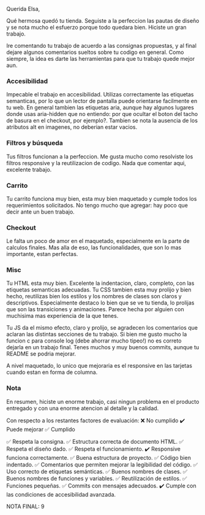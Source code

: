 Querida Elsa, 

Qué hermosa quedó tu tienda. Seguiste a la perfeccion las pautas de diseño y se nota mucho el esfuerzo porque todo quedara bien. Hiciste un gran trabajo. 

Ire comentando tu trabajo de acuerdo a las consignas propuestas, y al final dejare algunos comentarios sueltos sobre tu codigo en general. Como siempre, la idea es darte las herramientas para que tu trabajo quede mejor aun. 

### Accesibilidad

Impecable el trabajo en accesibilidad. Utilizas correctamente las etiquetas semanticas, por lo que un lector de pantalla puede orientarse facilmente en tu web. En general tambien las etiquetas aria, aunque hay algunos lugares donde usas aria-hidden que no entiendo: por que ocultar el boton del tacho de basura en el checkout, por ejemplo?. Tambien se nota la ausencia de los atributos alt en imagenes, no deberian estar vacios. 

### Filtros y búsqueda

Tus filtros funcionan a la perfeccion. Me gusta mucho como resolviste los filtros responsive y la reutilizacion de codigo. Nada que comentar aqui, excelente trabajo. 

### Carrito

Tu carrito funciona muy bien, esta muy bien maquetado y cumple todos los requerimientos solicitados. No tengo mucho que agregar: hay poco que decir ante un buen trabajo. 

### Checkout 

Le falta un poco de amor en el maquetado, especialmente en la parte de calculos finales. Mas alla de eso, las funcionalidades, que son lo mas importante, estan perfectas. 

### Misc 

Tu HTML esta muy bien. Excelente la indentacion, claro, completo, con las etiquetas semanticas adecuadas. Tu CSS tambien esta muy prolijo y bien hecho, reutilizas bien los estilos y los nombres de clases son claros y descriptivos. Especialmente destaco lo bien que se ve tu tienda, lo prolijas que son las transiciones y animaciones. Parece hecha por alguien con muchisima mas experiencia de la que tenes. 

Tu JS da el mismo efecto, claro y prolijo, se agradecen los comentarios que aclaran las distintas secciones de tu trabajo. Si bien me gusto mucho la funcion c para console log (debe ahorrar mucho tipeo!) no es correto dejarla en un trabajo final. Tenes muchos y muy buenos commits, aunque tu README se podria mejorar. 

A nivel maquetado, lo unico que mejoraria es el responsive en las tarjetas cuando estan en forma de columna. 

### Nota 

En resumen, hiciste un enorme trabajo, casi ningun problema en el producto entregado y con una enorme atencion al detalle y la calidad. 

Con respecto a los restantes factores de evaluación: 
❌ No cumplido
✔️ Puede mejorar
✅ Cumplido

✅ Respeta la consigna.
✅ Estructura correcta de documento HTML.
✅ Respeta el diseño dado.
✅ Respeta el funcionamiento.
✔️ Responsive funciona correctamente.
✅ Buena estructura de proyecto.
✅ Código bien indentado.
✅ Comentarios que permiten mejorar la legibilidad del código.
✅ Uso correcto de etiquetas semánticas.
✅ Buenos nombres de clases.
✅ Buenos nombres de funciones y variables.
✅ Reutilización de estilos.
✅ Funciones pequeñas.
✅ Commits con mensajes adecuados.
✔️ Cumple con las condiciones de accesibilidad avanzada.

NOTA FINAL: 9





